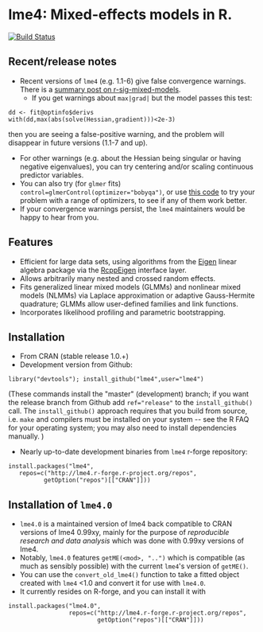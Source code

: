 lme4: Mixed-effects models in R. 
====

[![Build Status](https://travis-ci.org/lme4/lme4.svg?branch=master)](https://travis-ci.org/lme4/lme4)

## Recent/release notes

* Recent versions of `lme4` (e.g. 1.1-6) give false convergence warnings. There is a [summary post on r-sig-mixed-models](http://thread.gmane.org/gmane.comp.lang.r.lme4.devel/11893).  
   * If you get warnings about `max|grad|` but the  model passes this test:
```
dd <- fit@optinfo$derivs
with(dd,max(abs(solve(Hessian,gradient)))<2e-3)
```
then you are seeing a false-positive warning, and the problem will disappear in future versions (1.1-7 and up).  
   * For other warnings (e.g. about the Hessian being singular or having negative eigenvalues), you can try centering and/or scaling continuous predictor variables. 
   * You can also try (for `glmer` fits)  `control=glmerControl(optimizer="bobyqa")`, or use [this code](https://github.com/lme4/lme4/blob/master/misc/issues/allFit.R) to try your problem with a range of optimizers, to see if any of them work better.
* If your convergence warnings persist, the `lme4` maintainers would be happy to hear from you.


## Features

* Efficient for large data sets, using algorithms from the 
[Eigen](http://eigen.tuxfamily.org/index.php?title=Main_Page)
linear algebra package via the [RcppEigen](http://cran.r-project.org/web/packages/RcppEigen/index.html)
interface layer.
* Allows arbitrarily many nested and crossed random effects.
* Fits generalized linear mixed models (GLMMs) and nonlinear mixed models (NLMMs) via Laplace approximation
or adaptive Gauss-Hermite quadrature; GLMMs allow user-defined families and link functions.
* Incorporates likelihood profiling and parametric bootstrapping.

## Installation

* From CRAN (stable release 1.0.+)
* Development version from Github:
```
library("devtools"); install_github("lme4",user="lme4")
```
(These commands install the "master" (development) branch; if you
want the release branch from Github add `ref="release"` to the
`install_github()` call.
The `install_github()` approach requires that you build from source, i.e. `make` and compilers must be installed on your system -- see the R FAQ for your operating system; you may also need to install dependencies manually. )
* Nearly up-to-date development binaries from `lme4` r-forge repository:
```
install.packages("lme4",
   repos=c("http://lme4.r-forge.r-project.org/repos",
          getOption("repos")[["CRAN"]]))
```

## Installation of `lme4.0`

* `lme4.0` is a maintained version of lme4 back compatible to CRAN versions of lme4 0.99xy,
  mainly for the purpose of  *reproducible research and data analysis* which was done with 0.99xy versions of lme4.
* Notably, `lme4.0` features  `getME(<mod>, "..")` which is compatible (as much as sensibly possible) with the current `lme4`'s version of `getME()`.
* You can use the `convert_old_lme4()` function to take a fitted object created with `lme4` <1.0 and convert it for use with `lme4.0`.
* It currently resides on R-forge, and you can install it with

```
install.packages("lme4.0", 
                 repos=c("http://lme4.r-forge.r-project.org/repos",
                         getOption("repos")[["CRAN"]]))
```
